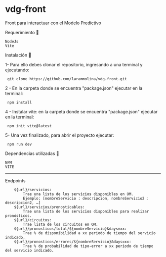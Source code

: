 # vdg-front
Front para interactuar con el Modelo Predictivo


Requerimiento 🔧
    
    NodeJs
    Vite

Instalación 🔧

1- Para ello debes clonar el repositorio, ingresando a una terminal y ejecutando:

     git clone https://github.com/larammolina/vdg-front.git
    
    
2 - En la carpeta donde se encuentra "package.json" ejecutar en la terminal:

     npm install
      
      
4 - Instalar vite: en la carpeta donde se encuentra "package.json" ejecutar en la terminal:


     npm init vite@latest
      
      
5- Una vez finalizado, para abrir el proyecto ejecutar:

     npm run dev

Dependencias utilizadas 🔧

    NPM
    VITE


---------------------------------------------------------------------------------------------------------------------------

Endpoints

        ${url}/servicios:
            Trae una lista de los servicios disponibles en OM.
            Ejemplo: [nombreServicio : descripcion, nombreServicio2 : descripcion2, …]
        ${url}/servicios/pronosticables:
            Trae una lista de los servicios disponibles para realizar pronósticos.
        ${url}/circuitos:
            Trae lista de los circuitos en OM.
        ${url}/pronosticos/total/${nombreServicio}&days=xx:
            Trae % de disponibilidad a xx periodo de tiempo del servicio indicado.
        ${url}/pronosticos/errores/${nombreServicio}&days=xx:
            Trae % de probabilidad de tipo-error a xx periodo de tiempo del servicio indicado.


